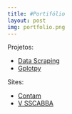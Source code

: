 ```yaml
---
title: #Portifólio
layout: post
img: portfolio.png
---
```

Projetos:
* [Data Scraping](https://github.com/edsonlead/data_scraping/)
* [Gplotpy](https://github.com/edsonlead/gnuplot_py)

Sites:
* [Contam](http://contambiental.com.br)
* [V SSCABBA](http://sscabba.ufpa.br/)


